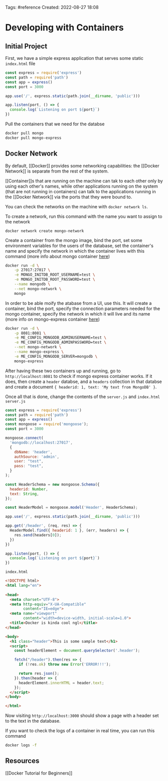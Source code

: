 Tags: #reference 
Created: 2022-08-27 18:08

# Developing with Containers
## Initial Project
First, we have a simple express application that serves some static `index.html` file
```js
const express = require('express')
const path = require('path')
const app = express()
const port = 3000

app.use('/', express.static(path.join(__dirname, 'public')))

app.listen(port, () => {
  console.log(`Listening on port ${port}`)
})
```

Pull the containers that we need for the databse
```sh
docker pull mongo
docker pull mongo-express
```

## Docker Network
By default, [[Docker]] provides some networking capabilities: the [[Docker Network]] is separate from the rest of the system.

[[Container]]s that are running on the machine can tak to each other only by using each other's names, while other applications running on the system (that are not running in containers) can talk to the applications running in the [[Docker Network]] via the ports that they were bound to.

You can check the networks on the machine with `docker network ls`.

To create a network, run this command with the name you want to assign to the network
```
docker network create mongo-network
```

Create a container from the mongo image, bind the port, set some environment variables for the users of the database, set the container's name and specify the network in which the container lives with this command (more info about mongo container [here](https://hub.docker.com/_/mongo))
```sh
docker run -d \
	-p 27017:27017 \
	-e MONGO_INITDB_ROOT_USERNAME=test \
	-e MONGO_INITDB_ROOT_PASSWORD=test \
	--name mongodb \
	--net mongo-network \
	mongo
```

In order to be able moify the atabase from a UI, use this. It will create a container, bind the port, specify the connection parameters needed for the mongo container, specify the network in which it will live and its name (more info on mongo-express container [here](https://hub.docker.com/_/mongo-express))
```sh
docker run -d \
	-p 8081:8081 \
	-e ME_CONFIG_MONGODB_ADMINUSERNAME=test \
	-e ME_CONFIG_MONGODB_ADMINPASSWORD=test \
	--net mongo-network \
	--name mongo-express \
	-e ME_CONFIG_MONGODB_SERVER=mongodb \
	mongo-express
```

After having these two containers up and running, go to `http://localhost:8081` to check if mongo express container works. If it does, then create a `header` databse, and a `headers` collection in that databse and create a document `{ headerid: 1, text: 'My text from MongoDB' }`.

Once all that is done, change the contents of the `server.js` and `index.html`
`server.js`
```js
const express = require('express')
const path = require('path')
const app = express()
const mongoose = require('mongoose');
const port = 3000

mongoose.connect(
  'mongodb://localhost:27017',
  {
    dbName: 'header',
    authSource: 'admin',
    user: "test",
    pass: "test",
  }
);

const HeaderSchema = new mongoose.Schema({
  headerid: Number,
  text: String,
});

const HeaderModel = mongoose.model('Header', HeaderSchema);

app.use('/', express.static(path.join(__dirname, 'public')))

app.get('/header', (req, res) => {
  HeaderModel.find({ headerid: 1 }, (err, headers) => {
    res.send(headers[0]);
  })
})

app.listen(port, () => {
  console.log(`Listening on port ${port}`)
})
```

`index.html`
```html
<!DOCTYPE html>
<html lang="en">
  
<head>
  <meta charset="UTF-8">
  <meta http-equiv="X-UA-Compatible"
        content="IE=edge">
  <meta name="viewport"
        content="width=device-width, initial-scale=1.0">
  <title>Docker is kinda cool ngl</title>
</head>

<body>
  <h1 class="header">This is some sample text</h1>
  <script>
    const headerElement = document.querySelector('.header');

    fetch("/header").then(res => {
      if (!res.ok) throw new Error('ERROR!!!');

      return res.json();
    }).then(header => {
      headerElement.innerHTML = header.text;
    });
  </script>
</body>

</html>
```

Now visiting `http://localhost:3000` should show a page with a header set to the text in the database.

If you want to check the logs of a container in real time, you can run this command
```sh
docker logs -f
```

## Resources
[[Docker Tutorial for Beginners]]